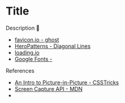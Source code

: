 # Title

Description 🥳

- [favicon.io - ghost](https://favicon.io/emoji-favicons/ghost)
- [HeroPatterns - Diagonal Lines](http://www.heropatterns.com/)
- [loading.io](https://loading.io)
- [Google Fonts - ](https://fonts.google.com/)

References

- [An Intro to Picture-in-Picture - CSSTricks](https://css-tricks.com/an-introduction-to-the-picture-in-picture-web-api/)
- [Screen Capture API - MDN](https://developer.mozilla.org/en-US/docs/Web/API/Screen_Capture_API)
-
